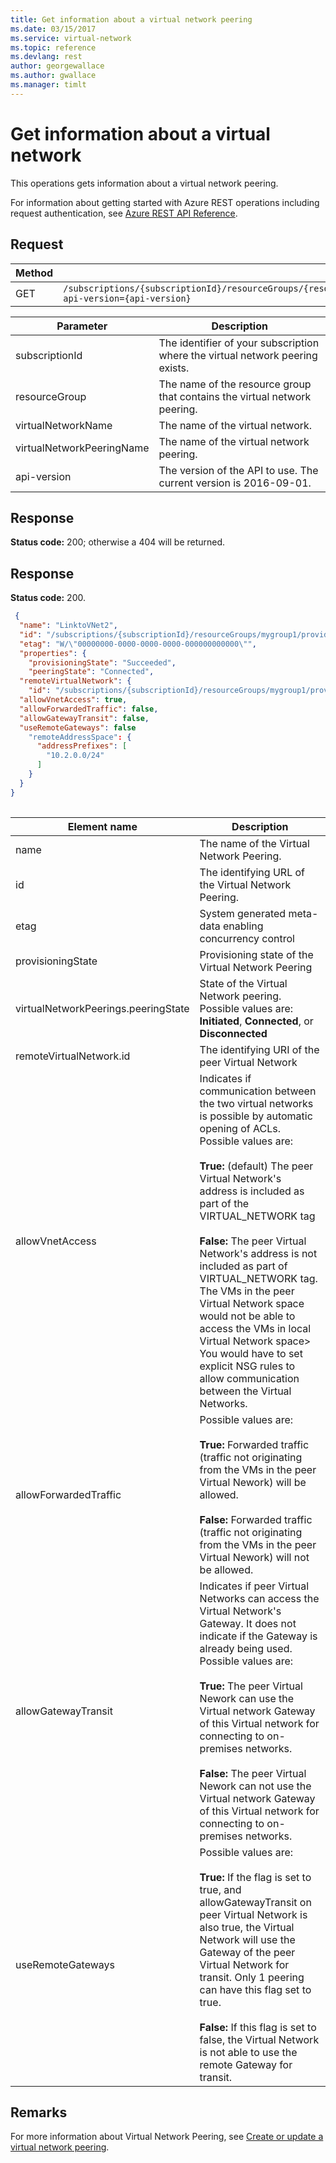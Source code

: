 ```yaml
---
title: Get information about a virtual network peering
ms.date: 03/15/2017
ms.service: virtual-network
ms.topic: reference
ms.devlang: rest
author: georgewallace
ms.author: gwallace
ms.manager: timlt
---
```

# Get information about a virtual network

This operations gets information about a virtual network peering.

For information about getting started with Azure REST operations including request authentication, see [Azure REST API Reference](../../index.md).

## Request  

|Method|Request URI|  
|------------|-----------------|  
|GET|`/subscriptions/{subscriptionId}/resourceGroups/{resourceGroup}/providers/Microsoft.Network/virtualNetworks/{virtualNetworkName}/virtualNetworkPeerings/{virtualNetworkPeeringName}?api-version={api-version}`|  
  
| Parameter | Description |
| --------- | ----------- |
| subscriptionId | The identifier of your subscription where the virtual network peering exists. |
| resourceGroup | The name of the resource group that contains the virtual network peering. |
| virtualNetworkName | The name of the virtual network. |
| virtualNetworkPeeringName | The name of the virtual network peering. |
| api-version | The version of the API to use. The current version is 2016-09-01. | 
   
  
## Response  
 **Status code:** 200; otherwise a 404 will be returned.  
  
## Response  
 **Status code:** 200.  
  
```json 
 {
  "name": "LinktoVNet2",
  "id": "/subscriptions/{subscriptionId}/resourceGroups/mygroup1/providers/Microsoft.Network/virtualNetworks/myvnet1/virtualNetworkPeerings/LinktoVNet2",
  "etag": "W/\"00000000-0000-0000-0000-000000000000\"",
  "properties": {
    "provisioningState": "Succeeded",
    "peeringState": "Connected",
  "remoteVirtualNetwork": { 
    "id": "/subscriptions/{subscriptionId}/resourceGroups/mygroup1/providers/Microsoft.Network/virtualNetworks/myvnet2" }, 
  "allowVnetAccess": true, 
  "allowForwardedTraffic": false, 
  "allowGatewayTransit": false, 
  "useRemoteGateways": false 
    "remoteAddressSpace": {
      "addressPrefixes": [
        "10.2.0.0/24"
      ]
    }
  }
} 
 
```  

|Element name|Description|  
|------------------|-----------------|  
|name|The name of the Virtual Network Peering.|  
|id|The identifying URL of the Virtual Network Peering.|  
|etag|System generated meta-data enabling concurrency control|  
|provisioningState|Provisioning state of the Virtual Network Peering|  
|virtualNetworkPeerings.peeringState|State of the Virtual Network peering. Possible values are: **Initiated**, **Connected**, or **Disconnected** |
|remoteVirtualNetwork.id|The identifying URI of the peer Virtual Network|
|allowVnetAccess| Indicates if communication between the two virtual networks is possible by automatic opening of ACLs. Possible values are: <br /><br />**True:** (default) The peer Virtual Network's address is included as part of the VIRTUAL_NETWORK tag <br /><br /> **False:** The peer Virtual Network's address is not included as part of VIRTUAL_NETWORK tag. The VMs in the peer Virtual Network space would not be able to access the VMs in local Virtual Network space> You would have to set explicit NSG rules to allow communication between the Virtual Networks.|
|allowForwardedTraffic| Possible values are: <br /><br />**True:** Forwarded traffic (traffic not originating from the VMs in the peer Virtual Nework) will be allowed. <br /><br /> **False:** Forwarded traffic (traffic not originating from the VMs in the peer Virtual Nework) will not be allowed. |
|allowGatewayTransit| Indicates if peer Virtual Networks can access the Virtual Network's Gateway. It does not indicate if the Gateway is already being used. Possible values are: <br /><br />**True:** The peer Virtual Nework can use the Virtual network Gateway of this Virtual network for connecting to on-premises networks. <br /><br /> **False:** The peer Virtual Nework can not use the Virtual network Gateway of this Virtual network for connecting to on-premises networks.|
|useRemoteGateways| Possible values are: <br /><br />**True:** If the flag is set to true, and allowGatewayTransit on peer Virtual Network is also true, the Virtual Network  will use the Gateway of the peer Virtual Network for transit. Only 1 peering can have this flag set to true. <br /><br /> **False:** If this flag is set to false, the Virtual Network is not able to use the remote Gateway for transit.|
## Remarks  
 For more information about Virtual Network Peering, see [Create or update a virtual network peering](create-or-update-a-virtual-network-peering.md).